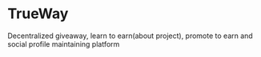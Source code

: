 # TrueWay
Decentralized giveaway, learn to earn(about project), promote to earn and social profile maintaining platform
